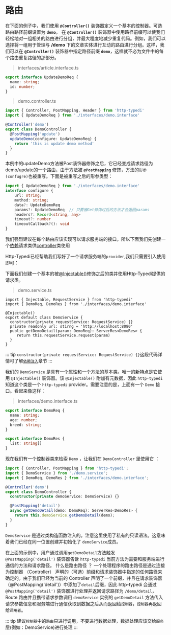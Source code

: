 # 路由

在下面的例子中，我们使用 **`@Controller()`** 装饰器定义一个基本的控制器。可选 路由路径前缀设置为 **`demo`**。
在 **`@Controller()`** 装饰器中使用路径前缀可以使我们轻松地对一组相关的路由进行分组，并最大程度地减少重复代码。例如，我们可以选择将一组用于管理与 **/demo** 下的文章实体进行互动的路由进行分组。这样，我们可以在 **`@Controller()`** 装饰器中指定路径前缀 **`demo`**，这样就不必为文件中的每个路由重复路径的那部分。

> interfaces/article.interface.ts

```ts
export interface UpdateDemoReq {
  name: string;
  id: number;
}
```

> demo.controller.ts
```ts
import { Controller, PostMapping, Header } from 'http-typedi'
import { UpdateDemoReq } from './interfaces/demo.interface'

@Controller('demo')
export class DemoController {
  @PostMapping('update')
  updateDemo(configure: UpdateDemoReq) {
    return 'this is update demo method'
  }
}
```

本例中的updateDemo方法被Post装饰器修饰之后，它已经变成请求路径为demo/update的一个路由，由于方法被 **`@PostMapping`** 修饰，方法的`形参(confugre)`也被重写。下面是被重写之后的形参类型：


```ts
import { UpdateDemoReq } from './interfaces/demo.interface'
interface configure {
    url: string;
    method: string;
    data?: UpdateDemoReq 
    params?: UpdateDemoReq  // 只要被Get修饰过后的方法才会返回params
    headers?: Record<string, any>
    timeout?: number
    timeoutCallback?(): void
}
```

我们强烈建议在每个路由应该实现可以请求服务端的接口。所以下面我们先创建一个[依赖](../provider/index.md)请求类供[controller](./index.md)类使用

Http-Typedi已经帮助我们写好了一个请求服务端的`provider`,我们只需要引入使用即可：


下面我们创建一个基本的被[@Injectable()](../provider/index.md)修饰之后的类并使用Http-Typedi提供的请求类。  


> demo.service.ts

```ts{6}
import { Injectable, RequestService } from 'http-typedi'
import { DemoReq, DemoRes } from './interfaces/demo.interface'

@Injectable()
export default class DemoService {
  constructor(private requestService: RequestService) {}
  private readonly url: stirng = 'http://localhost:8080'
  public getDemoDetail(param: DemoReq): ServerRes<DemoRes> {
     return this.requestService.request(param)
  }
}
```

::: tip
`constructor(private requestService: RequestService) {}`这段代码详情可了解[`依赖注入`](../provider/index.md)章节
:::

我们的 `DemoService` 是具有一个属性和一个方法的基本类。唯一的新特点是它使用 `@Injectable()` 装饰器。该 `@Injectable()` 附加有元数据，因此 `http-typedi` 知道这个类是一个 `http-typedi` provider。需要注意的是，上面有一个 `Demo` 接口。看起来像这样：

> interfaces/demo.interface.ts


```ts
export interface DemoReq {
  name: string;
  age: number;
  breed: string;
}

export interface DemoRes {
  list: string[]
}
```

现在我们有一个控制器类来检索 `Demo` ，让我们在 `DemoController` 里使用它 ：

```typescript
import { Controller, PostMapping } from 'http-typedi';
import { DemoService } from './demo.service';
import { DemoReq, DemoRes } from './interfaces/demo.interface';

@Controller('demo')
export class DemoController {
  constructor(private demoService: DemoService) {}

  @PostMapping('detail')
  async getDemoDetail(demo: DemoReq): ServerRes<DemoRes> {
    return this.demoService.getDemoDetail(demo);
  }
}
```

`DemoService` 是通过类构造函数注入的。注意这里使用了私有的只读语法。这意味着我们已经在同一位置创建并初始化了 `demoService`成员。

在上面的示例中，用户通过调用`getDemoDetail`方法触发 `@PostMapping('detail')` 装饰器告诉 `http-typedi` 当前方法为需要和服务端进行通信的方法和请求路径。 什么是路由路径 ？ 一个处理程序的路由路径是通过连接为控制器 （Controller） 声明的（可选）前缀和请求装饰器中指定的任何路径来确定的。由于我们已经为当前的 Controller 声明了一个前缀，并且在请求装饰器（@PostMapping('detail')）中添加了`detail`后缀，因此 http-typedi 会通过 `@PostMapping('detail')` 装饰器进行处理并返回请求路径为 `/demo/detail`，Route 路由并且携带请求参数调用 `demoService` 实例的 `getDemoDetail` 方法传入请求参数信息和服务端进行通信获取到数据之后从而返回给`控制器`，`控制器`再返回给`调用者`。


::: tip
建议`控制器`中的`路由`只进行调用，不要进行数据处理，数据处理应该交给`服务`层(例如：DemoService)进行处理
:::
